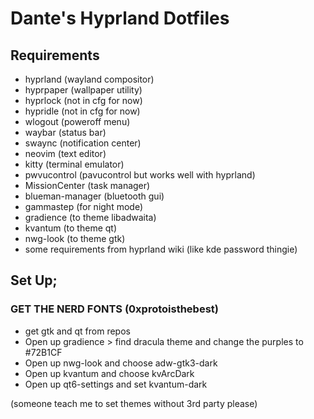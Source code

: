 # Dante's Hyprland Dotfiles
## Requirements
- hyprland (wayland compositor)
- hyprpaper (wallpaper utility)
- hyprlock (not in cfg for now)
- hypridle (not in cfg for now)
- wlogout (poweroff menu)
- waybar (status bar)
- swaync (notification center)
- neovim (text editor) 
- kitty (terminal emulator)
- pwvucontrol (pavucontrol but works well with hyprland)
- MissionCenter (task manager)
- blueman-manager (bluetooth gui)
- gammastep (for night mode)
- gradience (to theme libadwaita)
- kvantum (to theme qt)
- nwg-look (to theme gtk) 
- some requirements from hyprland wiki (like kde password thingie)
## Set Up;
### GET THE NERD FONTS (0xprotoisthebest)
- get gtk and qt from repos
- Open up gradience > find dracula theme and change the purples to #72B1CF
- Open up nwg-look and choose adw-gtk3-dark
- Open up kvantum and choose kvArcDark
- Open up qt6-settings and set kvantum-dark




(someone teach me to set themes without 3rd party please)


